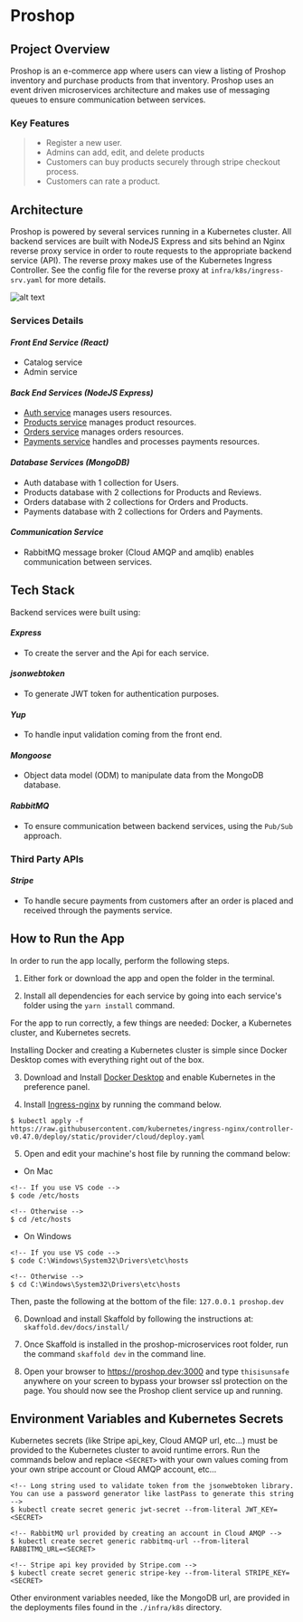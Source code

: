 # **Proshop**

## **Project Overview**

Proshop is an e-commerce app where users can view a listing of Proshop inventory and purchase products from that inventory. Proshop uses an event driven microservices architecture and makes use of messaging queues to
ensure communication between services.

### Key Features

> - Register a new user.
> - Admins can add, edit, and delete products
> - Customers can buy products securely through stripe checkout process.
> - Customers can rate a product.

## **Architecture**

Proshop is powered by several services running in a Kubernetes cluster. All backend services are built with NodeJS Express and sits behind an Nginx reverse proxy service in order to route requests to the appropriate backend service (API). The reverse proxy makes use of the Kubernetes Ingress Controller. See the config file for the reverse proxy at `infra/k8s/ingress-srv.yaml` for more details.

![alt text](https://github.com/guillsav/proshop-microservice/blob/main/screenshots/Screen%20Shot%202021-06-15%20at%2012.22.21%20PM.png)

### **Services Details**

#### **_Front End Service (React)_**

- Catalog service
- Admin service

#### **_Back End Services (NodeJS Express)_**

- [Auth service](https://github.com/guillsav/proshop-microservice/tree/main/auth) manages users resources.
- [Products service](https://github.com/guillsav/proshop-microservice/tree/main/products) manages product resources.
- [Orders service](https://github.com/guillsav/proshop-microservice/tree/main/orders) manages orders resources.
- [Payments service](https://github.com/guillsav/proshop-microservice/tree/main/payments) handles and processes payments resources.

#### **_Database Services (MongoDB)_**

- Auth database with 1 collection for Users.
- Products database with 2 collections for Products and Reviews.
- Orders database with 2 collections for Orders and Products.
- Payments database with 2 collections for Orders and Payments.

#### **_Communication Service_**

- RabbitMQ message broker (Cloud AMQP and amqlib) enables communication between services.

## **Tech Stack**

Backend services were built using:

#### _Express_

- To create the server and the Api for each service.

#### _jsonwebtoken_

- To generate JWT token for authentication purposes.

#### _Yup_

- To handle input validation coming from the front end.

#### _Mongoose_

- Object data model (ODM) to manipulate data from the MongoDB database.

#### _RabbitMQ_

- To ensure communication between backend services, using the `Pub/Sub` approach.

### **Third Party APIs**

#### _Stripe_

- To handle secure payments from customers after an order is placed and received through the payments service.

## **How to Run the App**

In order to run the app locally, perform the following steps.

1. Either fork or download the app and open the folder in the terminal.

2. Install all dependencies for each service by going into each service's folder using the `yarn install` command.

For the app to run correctly, a few things are needed: Docker, a Kubernetes cluster, and Kubernetes secrets.

Installing Docker and creating a Kubernetes cluster is simple since Docker Desktop comes with everything right out of the box.

3. Download and Install [Docker Desktop](https://www.docker.com/products/docker-desktop) and enable Kubernetes in the preference panel.

4. Install [Ingress-nginx](https://kubernetes.github.io/ingress-nginx/deploy/#docker-desktop) by running the command below.

```console
$ kubectl apply -f https://raw.githubusercontent.com/kubernetes/ingress-nginx/controller-v0.47.0/deploy/static/provider/cloud/deploy.yaml
```

5. Open and edit your machine's host file by running the command below:

- On Mac

```console
<!-- If you use VS code -->
$ code /etc/hosts

<!-- Otherwise -->
$ cd /etc/hosts

```

- On Windows

```console
<!-- If you use VS code -->
$ code C:\Windows\System32\Drivers\etc\hosts

<!-- Otherwise -->
$ cd C:\Windows\System32\Drivers\etc\hosts
```

Then, paste the following at the bottom of the file: `127.0.0.1 proshop.dev`

6. Download and install Skaffold by following the instructions at: `skaffold.dev/docs/install/`

7. Once Skaffold is installed in the proshop-microservices root folder, run the command `skaffold dev` in the command line.

8. Open your browser to https://proshop.dev:3000 and type `thisisunsafe` anywhere on your screen to bypass your browser ssl protection on the page. You should now see the Proshop client service up and running.

## **Environment Variables and Kubernetes Secrets**

Kubernetes secrets (like Stripe api_key, Cloud AMQP url, etc...) must be provided to the Kubernetes cluster to avoid runtime errors. Run the commands below and replace `<SECRET>` with your own values coming from your own stripe account or Cloud AMQP account, etc...

```console
<!-- Long string used to validate token from the jsonwebtoken library. You can use a password generator like lastPass to generate this string -->
$ kubectl create secret generic jwt-secret --from-literal JWT_KEY=<SECRET>

<!-- RabbitMQ url provided by creating an account in Cloud AMQP -->
$ kubectl create secret generic rabbitmq-url --from-literal RABBITMQ_URL=<SECRET>

<!-- Stripe api key provided by Stripe.com -->
$ kubectl create secret generic stripe-key --from-literal STRIPE_KEY=<SECRET>

```

Other environment variables needed, like the MongoDB url, are provided in the deployments files found in the `./infra/k8s` directory.

